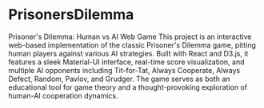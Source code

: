 # PrisonersDilemma
Prisoner's Dilemma: Human vs AI Web Game 
This project is an interactive web-based implementation of the classic Prisoner's Dilemma game, pitting human players against various AI strategies. Built with React and D3.js, it features a sleek Material-UI interface, real-time score visualization, and multiple AI opponents including Tit-for-Tat, Always Cooperate, Always Defect, Random, Pavlov, and Grudger. The game serves as both an educational tool for game theory and a thought-provoking exploration of human-AI cooperation dynamics.
